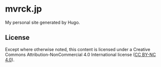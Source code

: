 # mvrck.jp

My personal site generated by Hugo.


## License

Except where otherwise noted, this content is licensed under a Creative Commons Attribution-NonCommercial 4.0 International license ([CC BY-NC 4.0](https://creativecommons.org/licenses/by-nc/4.0/)).
